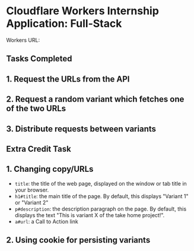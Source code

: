 # Cloudflare Workers Internship Application: Full-Stack
Workers URL:   

## Tasks Completed

## 1. Request the URLs from the API  
## 2. Request a random variant which fetches one of the two URLs  
## 3. Distribute requests between variants 

## Extra Credit Task
## 1. Changing copy/URLs
- `title`: the title of the web page, displayed on the window or tab title in your browser.
- `h1#title`: the main title of the page. By default, this displays "Variant 1" or "Variant 2"
- `p#description`: the description paragraph on the page. By default, this displays the text "This is variant X of the take home project!".
- `a#url`: a Call to Action link

## 2. Using cookie for persisting variants

